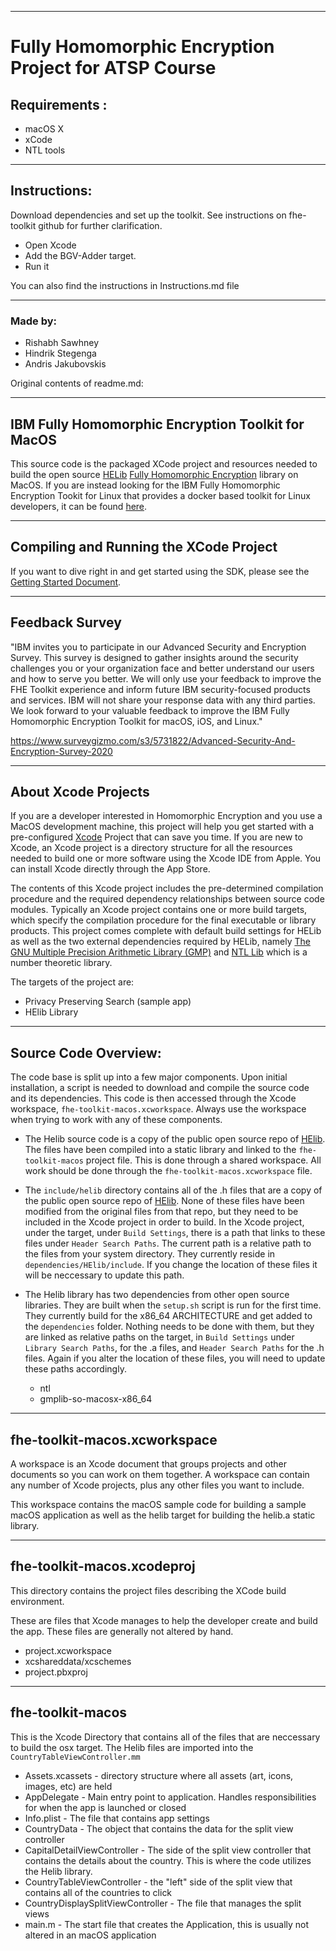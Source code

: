 ----------------------------------------------------------------------------
# Fully Homomorphic Encryption Project for ATSP Course


## Requirements : 
* macOS X
* xCode
* NTL tools

----------------------------------------------------------------------------
## Instructions:

Download dependencies and set up the toolkit. See instructions on fhe-toolkit github for further clarification.

* Open Xcode
* Add the BGV-Adder target.
* Run it

You can also find the instructions in Instructions.md file

----------------------------------------------------------------------------
### Made by:
* Rishabh Sawhney
* Hindrik Stegenga
* Andris Jakubovskis




















Original contents of readme.md:

----------------------------------------------------------------------------
IBM Fully Homomorphic Encryption Toolkit for MacOS
----------------------------------------------------------------------------

This source code is the packaged XCode project and resources needed to build the open source <a href="https://github.com/homenc/HElib/">HELib</a> <a href="https://en.wikipedia.org/wiki/Homomorphic_encryption">Fully Homomorphic Encryption</a> library on MacOS. If you are instead looking for the IBM Fully Homomorphic Encryption Tookit for Linux that provides a docker based toolkit for Linux developers, it can be found <a href="https://github.com/IBM/fhe-toolkit-linux" target="_blank">here</a>.


--------------------------------------------
Compiling and Running the XCode Project
--------------------------------------------

If you want to dive right in and get started using the SDK, please see the [Getting Started Document](GettingStarted.md).


----------------------------------------------------------------------------
Feedback Survey
----------------------------------------------------------------------------
 
"IBM invites you to participate in our Advanced Security and Encryption Survey. This survey is designed to gather insights around the security challenges you or your organization face and better understand our users and how to serve you better. We will only use your feedback to improve the FHE Toolkit experience and inform future IBM security-focused products and services. IBM will not share your response data with any third parties. We look forward to your valuable feedback to improve the IBM Fully Homomorphic Encryption Toolkit for macOS, iOS, and Linux."

https://www.surveygizmo.com/s3/5731822/Advanced-Security-And-Encryption-Survey-2020


----------------------------------------------------------------------------
About Xcode Projects
----------------------------------------------------------------------------

If you are a developer interested in Homomorphic Encryption and you use a MacOS development machine, this project will help you get started with a pre-configured [Xcode](https://developer.apple.com/xcode/) Project that can save you time. If you are new to Xcode, an Xcode project is a directory structure for all the resources needed to build one or more software using the Xcode IDE from Apple.  You can install Xcode directly through the App Store. 

The contents of this Xcode project includes the pre-determined compilation procedure and the required dependency relationships between source code modules. Typically an Xcode project contains one or more build targets, which specify the compilation procedure for the final executable or library products. This project comes complete with default build settings for HELib as well as the two external dependencies required by HELib, namely [The GNU Multiple Precision Arithmetic Library (GMP)](https://gmplib.org/) and [NTL Lib](https://www.shoup.net/ntl/) which is a number theoretic library.

The targets of the project are:
* Privacy Preserving Search (sample app)
* HElib Library




--------------------------------------------
Source Code Overview:
--------------------------------------------

The code base is split up into a few major components.  Upon initial installation, a script is needed to download and compile the source code and its dependencies.  This code is then accessed through the Xcode workspace, `fhe-toolkit-macos.xcworkspace`.  Always use the workspace when trying to work with any of these components.  

* The Helib source code is a copy of the public open source repo of [HElib](https://github.com/homenc/HElib).  The files have been compiled into a static library and linked to the `fhe-toolkit-macos` project file.  This is done through a shared workspace.  All work should be done through the `fhe-toolkit-macos.xcworkspace` file.

* The `include/helib` directory contains all of the .h files that are a copy of the public open source repo of [HElib](https://github.com/homenc/HElib).  None of these files have been modified from the original files from that repo, but they need to be included in the Xcode project in order to build.  In the Xcode project, under the target, under `Build Settings`, there is a path that links to these files under `Header Search Paths`.  The current path is a relative path to the files from your system directory.  They currently reside in `dependencies/HElib/include`.  If you change the location of these files it will be neccessary to update this path.

* The Helib library has two dependencies from other open source libraries.  They are built when the `setup.sh` script is run for the first time.  They currently build for the x86_64 ARCHITECTURE and get added to the `dependencies` folder.  Nothing needs to be done with them, but they are linked as relative paths on the target, in `Build Settings` under `Library Search Paths`, for the .a files, and `Header Search Paths` for the .h files.  Again if you alter the location of these files, you will need to update these paths accordingly.

    * ntl                       
    * gmplib-so-macosx-x86_64


--------------------------------------------
fhe-toolkit-macos.xcworkspace
--------------------------------------------
A workspace is an Xcode document that groups projects and other documents so you can work on them together. A workspace can contain any number of Xcode projects, plus any other files you want to include.  

This workspace contains the macOS sample code for building a sample macOS application as well as the helib target for building the helib.a static library.


--------------------------------------------
fhe-toolkit-macos.xcodeproj
--------------------------------------------
This directory contains the project files describing the XCode build environment. 

These are files that Xcode manages to help the developer create and build the app.  These files are generally not altered by hand.
 
* project.xcworkspace	 
* xcshareddata/xcschemes  	
* project.pbxproj 

--------------------------------------------
fhe-toolkit-macos
--------------------------------------------

This is the Xcode Directory that contains all of the files that are neccessary to build the osx target.  The Helib files are imported into the `CountryTableViewController.mm` 

* Assets.xcassets	- directory structure where all assets (art, icons, images, etc) are held
* AppDelegate - Main entry point to application. Handles responsibilities for when the app is launched or closed
* Info.plist	- The file that contains app settings
* CountryData - The object that contains the data for the split view controller  
* CapitalDetailViewController - The side of the split view controller that contains the details about the country.  This is where the code utilizes the Helib library.
* CountryTableViewController - the "left" side of the split view that contains all of the countries to click
* CountryDisplaySplitViewController - The file that manages the split views 
* main.m	-	The start file that creates the Application, this is usually not altered in an macOS application





